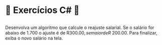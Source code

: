 # :book: Exercícios C# :book:
## 
Desenvolva um algoritmo que calcule o reajuste salarial. Se o salário for abaixo de 1.700 o ajuste é 
de R$300.00, se maior de R$ 200.00. Para finalizar, exiba o novo salário na tela.
